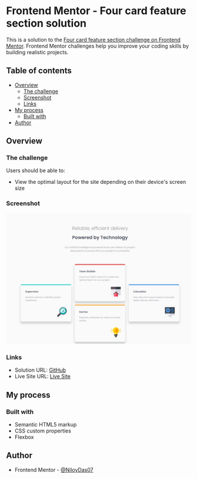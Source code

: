 # Frontend Mentor - Four card feature section solution

This is a solution to the [Four card feature section challenge on Frontend Mentor](https://www.frontendmentor.io/challenges/four-card-feature-section-weK1eFYK). Frontend Mentor challenges help you improve your coding skills by building realistic projects.

## Table of contents

- [Overview](#overview)
  - [The challenge](#the-challenge)
  - [Screenshot](#screenshot)
  - [Links](#links)
- [My process](#my-process)
  - [Built with](#built-with)
- [Author](#author)

## Overview

### The challenge

Users should be able to:

- View the optimal layout for the site depending on their device's screen size

### Screenshot

![](../../assets/images/four-card-feature/screenshot.jpeg)

### Links

- Solution URL: [GitHub](https://github.com/NiloyDas07/Four-Card-Feature-Section/)
- Live Site URL: [Live Site](https://niloydas07.github.io/Four-Card-Feature-Section/)

## My process

### Built with

- Semantic HTML5 markup
- CSS custom properties
- Flexbox

## Author

- Frontend Mentor - [@NiloyDas07](https://www.frontendmentor.io/profile/NiloyDas07)
